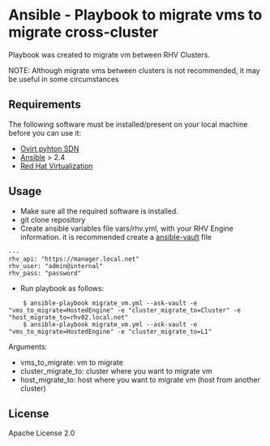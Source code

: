 # Ansible  - Playbook to migrate vms to migrate cross-cluster

Playbook was created to migrate vm between RHV Clusters. 

NOTE: Although migrate vms between clusters is not recommended, it may be useful in some circumstances

## Requirements

The following software must be installed/present on your local machine before you can use it:

  - [Ovirt pyhton SDN](https://pypi.org/project/ovirt-engine-sdk-python/)
  - [Ansible](http://docs.ansible.com/intro_installation.html) > 2.4
  - [Red Hat Virtualization](https://www.redhat.com/es/technologies/virtualization/enterprise-virtualization)

## Usage

  - Make sure all the required software is installed.
  - git clone repository
  - Create ansible variables file vars/rhv.yml, with your RHV Engine information. it is recommended create a [ansible-vault](https://docs.ansible.com/ansible/latest/user_guide/playbooks_vault.html) file
```
---
rhv_api: "https://manager.local.net"
rhv_user: "admin@internal"
rhv_pass: "password"
```

- Run playbook as follows:
```
    $ ansible-playbook migrate_vm.yml --ask-vault -e "vms_to_migrate=HostedEngine" -e "cluster_migrate_to=Cluster" -e "host_migrate_to=rhv02.local.net"
    $ ansible-playbook migrate_vm.yml --ask-vault -e "vms_to_migrate=HostedEngine" -e "cluster_migrate_to=L1"

```

Arguments:
- vms_to_migrate: vm to migrate
- cluster_migrate_to: cluster where you want to migrate vm
- host_migrate_to: host where you want to migrate vm (host from another cluster)

## License
Apache License 2.0
